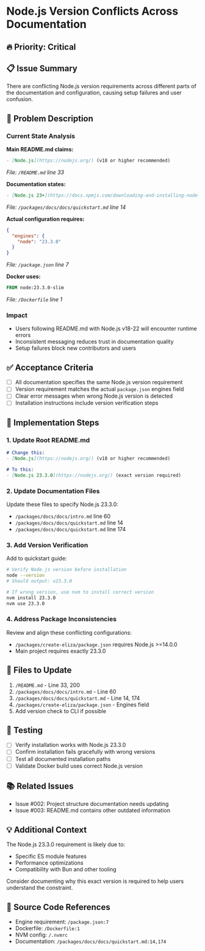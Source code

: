 # Node.js Version Conflicts Across Documentation

## 🔥 Priority: Critical

## 📋 Issue Summary

There are conflicting Node.js version requirements across different parts of the documentation and configuration, causing setup failures and user confusion.

## 🐛 Problem Description

### Current State Analysis

**Main README.md claims:**
```markdown
- [Node.js](https://nodejs.org/) (v18 or higher recommended)
```
*File: `/README.md` line 33*

**Documentation states:**
```markdown
- [Node.js 23+](https://docs.npmjs.com/downloading-and-installing-node-js-and-npm)
```
*File: `/packages/docs/docs/quickstart.md` line 14*

**Actual configuration requires:**
```json
{
  "engines": {
    "node": "23.3.0"
  }
}
```
*File: `/package.json` line 7*

**Docker uses:**
```dockerfile
FROM node:23.3.0-slim
```
*File: `/Dockerfile` line 1*

### Impact

- Users following README.md with Node.js v18-22 will encounter runtime errors
- Inconsistent messaging reduces trust in documentation quality
- Setup failures block new contributors and users

## ✅ Acceptance Criteria

- [ ] All documentation specifies the same Node.js version requirement
- [ ] Version requirement matches the actual `package.json` engines field
- [ ] Clear error messages when wrong Node.js version is detected
- [ ] Installation instructions include version verification steps

## 🔧 Implementation Steps

### 1. Update Root README.md
```markdown
# Change this:
- [Node.js](https://nodejs.org/) (v18 or higher recommended)

# To this:
- [Node.js 23.3.0](https://nodejs.org/) (exact version required)
```

### 2. Update Documentation Files
Update these files to specify Node.js 23.3.0:
- `/packages/docs/docs/intro.md` line 60
- `/packages/docs/docs/quickstart.md` line 14
- `/packages/docs/docs/quickstart.md` line 174

### 3. Add Version Verification
Add to quickstart guide:
```bash
# Verify Node.js version before installation
node --version
# Should output: v23.3.0

# If wrong version, use nvm to install correct version
nvm install 23.3.0
nvm use 23.3.0
```

### 4. Address Package Inconsistencies
Review and align these conflicting configurations:
- `/packages/create-eliza/package.json` requires Node.js >=14.0.0
- Main project requires exactly 23.3.0

## 📝 Files to Update

1. `/README.md` - Line 33, 200
2. `/packages/docs/docs/intro.md` - Line 60  
3. `/packages/docs/docs/quickstart.md` - Line 14, 174
4. `/packages/create-eliza/package.json` - Engines field
5. Add version check to CLI if possible

## 🧪 Testing

- [ ] Verify installation works with Node.js 23.3.0
- [ ] Confirm installation fails gracefully with wrong versions
- [ ] Test all documented installation paths
- [ ] Validate Docker build uses correct Node.js version

## 📚 Related Issues

- Issue #002: Project structure documentation needs updating
- Issue #003: README.md contains other outdated information

## 💡 Additional Context

The Node.js 23.3.0 requirement is likely due to:
- Specific ES module features
- Performance optimizations
- Compatibility with Bun and other tooling

Consider documenting why this exact version is required to help users understand the constraint.

## 📎 Source Code References

- Engine requirement: `/package.json:7`
- Dockerfile: `/Dockerfile:1` 
- NVM config: `/.nvmrc`
- Documentation: `/packages/docs/docs/quickstart.md:14,174`